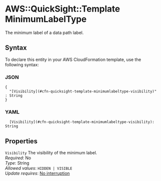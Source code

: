 # AWS::QuickSight::Template MinimumLabelType<a name="aws-properties-quicksight-template-minimumlabeltype"></a>

The minimum label of a data path label\.

## Syntax<a name="aws-properties-quicksight-template-minimumlabeltype-syntax"></a>

To declare this entity in your AWS CloudFormation template, use the following syntax:

### JSON<a name="aws-properties-quicksight-template-minimumlabeltype-syntax.json"></a>

```
{
  "[Visibility](#cfn-quicksight-template-minimumlabeltype-visibility)" : String
}
```

### YAML<a name="aws-properties-quicksight-template-minimumlabeltype-syntax.yaml"></a>

```
  [Visibility](#cfn-quicksight-template-minimumlabeltype-visibility): String
```

## Properties<a name="aws-properties-quicksight-template-minimumlabeltype-properties"></a>

`Visibility` <a name="cfn-quicksight-template-minimumlabeltype-visibility"></a>
The visibility of the minimum label\.  
_Required_: No  
_Type_: String  
_Allowed values_: `HIDDEN | VISIBLE`  
_Update requires_: [No interruption](https://docs.aws.amazon.com/AWSCloudFormation/latest/UserGuide/using-cfn-updating-stacks-update-behaviors.html#update-no-interrupt)
